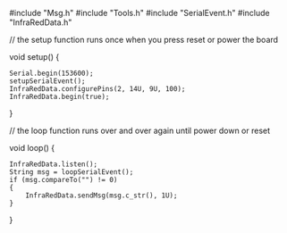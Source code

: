 #include "Msg.h"
#include "Tools.h"
#include "SerialEvent.h"
#include "InfraRedData.h"

// the setup function runs once when you press reset or power the board

void setup() {

	Serial.begin(153600);
	setupSerialEvent();
	InfraRedData.configurePins(2, 14U, 9U, 100);
	InfraRedData.begin(true);
}

// the loop function runs over and over again until power down or reset

void loop() {

	InfraRedData.listen();
	String msg = loopSerialEvent();
	if (msg.compareTo("") != 0)
	{
		InfraRedData.sendMsg(msg.c_str(), 1U);
	}
}
